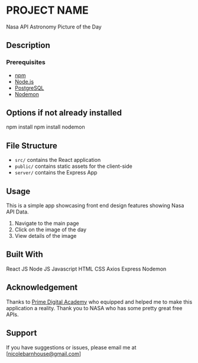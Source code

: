 # PROJECT NAME

Nasa API Astronomy Picture of the Day

## Description

### Prerequisites

- [npm](https://www.npmjs.com)
- [Node.js](https://nodejs.org/en/)
- [PostgreSQL](https://www.postgresql.org)
- [Nodemon](https://nodemon.io)

## Options if not already installed

npm install
npm install nodemon

## File Structure

- `src/` contains the React application
- `public/` contains static assets for the client-side
- `server/` contains the Express App

## Usage

This is a simple app showcasing front end design features showing Nasa API Data.

1. Navigate to the main page
2. Click on the image of the day
3. View details of the image

## Built With

React JS
Node JS
Javascript
HTML
CSS
Axios
Express
Nodemon

## Acknowledgement

Thanks to [Prime Digital Academy](www.primeacademy.io) who equipped and helped me to make this application a reality. Thank you to NASA who has some pretty great free APIs.

## Support

If you have suggestions or issues, please email me at [nicolebarnhouse@gmail.com]
